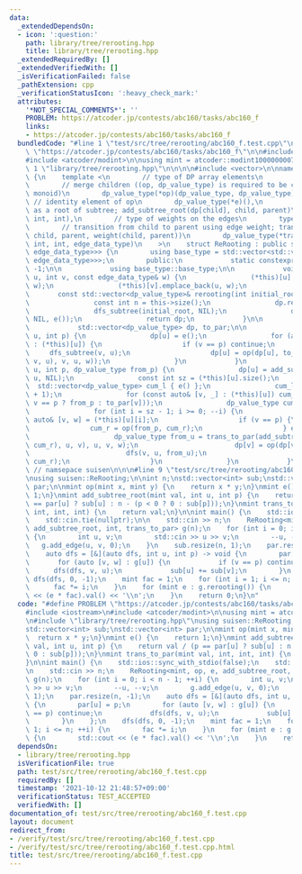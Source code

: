 ```yaml
---
data:
  _extendedDependsOn:
  - icon: ':question:'
    path: library/tree/rerooting.hpp
    title: library/tree/rerooting.hpp
  _extendedRequiredBy: []
  _extendedVerifiedWith: []
  _isVerificationFailed: false
  _pathExtension: cpp
  _verificationStatusIcon: ':heavy_check_mark:'
  attributes:
    '*NOT_SPECIAL_COMMENTS*': ''
    PROBLEM: https://atcoder.jp/contests/abc160/tasks/abc160_f
    links:
    - https://atcoder.jp/contests/abc160/tasks/abc160_f
  bundledCode: "#line 1 \"test/src/tree/rerooting/abc160_f.test.cpp\"\n#define PROBLEM\
    \ \"https://atcoder.jp/contests/abc160/tasks/abc160_f\"\n\n#include <iostream>\n\
    #include <atcoder/modint>\n\nusing mint = atcoder::modint1000000007;\n\n#line\
    \ 1 \"library/tree/rerooting.hpp\"\n\n\n\n#include <vector>\n\nnamespace suisen\
    \ {\n    template <\n        // type of DP array elements\n        typename dp_value_type,\n\
    \        // merge children ((op, dp_value_type) is required to be commutative\
    \ monoid)\n        dp_value_type(*op)(dp_value_type, dp_value_type),\n       \
    \ // identity element of op\n        dp_value_type(*e)(),\n        // add info\
    \ as a root of subtree; add_subtree_root(dp[child], child, parent)\n        dp_value_type(*add_subtree_root)(dp_value_type,\
    \ int, int),\n        // type of weights on the edges\n        typename edge_data_type,\n\
    \        // transition from child to parent using edge weight; trans_to_par(dp[child],\
    \ child, parent, weight(child, parent))\n        dp_value_type(*trans_to_par)(dp_value_type,\
    \ int, int, edge_data_type)\n    >\n    struct ReRooting : public std::vector<std::vector<std::pair<int,\
    \ edge_data_type>>> {\n        using base_type = std::vector<std::vector<std::pair<int,\
    \ edge_data_type>>>;\n        public:\n            static constexpr int NIL =\
    \ -1;\n\n            using base_type::base_type;\n\n            void add_edge(int\
    \ u, int v, const edge_data_type& w) {\n                (*this)[u].emplace_back(v,\
    \ w);\n                (*this)[v].emplace_back(u, w);\n            }\n\n     \
    \       const std::vector<dp_value_type>& rerooting(int initial_root = 0) {\n\
    \                const int n = this->size();\n                dp.resize(n), to_par.resize(n);\n\
    \                dfs_subtree(initial_root, NIL);\n                dfs(initial_root,\
    \ NIL, e());\n                return dp;\n            }\n\n        private:\n\
    \            std::vector<dp_value_type> dp, to_par;\n\n            void dfs_subtree(int\
    \ u, int p) {\n                dp[u] = e();\n                for (auto [v, w]\
    \ : (*this)[u]) {\n                    if (v == p) continue;\n               \
    \     dfs_subtree(v, u);\n                    dp[u] = op(dp[u], to_par[v] = trans_to_par(add_subtree_root(dp[v],\
    \ v, u), v, u, w));\n                }\n            }\n            void dfs(int\
    \ u, int p, dp_value_type from_p) {\n                dp[u] = add_subtree_root(dp[u],\
    \ u, NIL);\n                const int sz = (*this)[u].size();\n              \
    \  std::vector<dp_value_type> cum_l { e() };\n                cum_l.reserve(sz\
    \ + 1);\n                for (const auto& [v, _] : (*this)[u]) cum_l.push_back(op(cum_l.back(),\
    \ v == p ? from_p : to_par[v]));\n                dp_value_type cum_r = e();\n\
    \                for (int i = sz - 1; i >= 0; --i) {\n                    const\
    \ auto& [v, w] = (*this)[u][i];\n                    if (v == p) {\n         \
    \               cum_r = op(from_p, cum_r);\n                    } else {\n   \
    \                     dp_value_type from_u = trans_to_par(add_subtree_root(op(cum_l[i],\
    \ cum_r), u, v), u, v, w);\n                        dp[v] = op(dp[v], from_u);\n\
    \                        dfs(v, u, from_u);\n                        cum_r = op(to_par[v],\
    \ cum_r);\n                    }\n                }\n            }\n    };\n}\
    \ // namsepace suisen\n\n\n#line 9 \"test/src/tree/rerooting/abc160_f.test.cpp\"\
    \nusing suisen::ReRooting;\n\nint n;\nstd::vector<int> sub;\nstd::vector<int>\
    \ par;\n\nmint op(mint x, mint y) {\n    return x * y;\n}\nmint e() {\n    return\
    \ 1;\n}\nmint add_subtree_root(mint val, int u, int p) {\n    return val / (p\
    \ == par[u] ? sub[u] : n - (p < 0 ? 0 : sub[p]));\n}\nmint trans_to_par(mint val,\
    \ int, int, int) {\n    return val;\n}\n\nint main() {\n    std::ios::sync_with_stdio(false);\n\
    \    std::cin.tie(nullptr);\n\n    std::cin >> n;\n    ReRooting<mint, op, e,\
    \ add_subtree_root, int, trans_to_par> g(n);\n    for (int i = 0; i < n - 1; ++i)\
    \ {\n        int u, v;\n        std::cin >> u >> v;\n        --u, --v;\n     \
    \   g.add_edge(u, v, 0);\n    }\n    sub.resize(n, 1);\n    par.resize(n, -1);\n\
    \    auto dfs = [&](auto dfs, int u, int p) -> void {\n        par[u] = p;\n \
    \       for (auto [v, w] : g[u]) {\n            if (v == p) continue;\n      \
    \      dfs(dfs, v, u);\n            sub[u] += sub[v];\n        }\n    };\n   \
    \ dfs(dfs, 0, -1);\n    mint fac = 1;\n    for (int i = 1; i <= n; ++i) {\n  \
    \      fac *= i;\n    }\n    for (mint e : g.rerooting()) {\n        std::cout\
    \ << (e * fac).val() << '\\n';\n    }\n    return 0;\n}\n"
  code: "#define PROBLEM \"https://atcoder.jp/contests/abc160/tasks/abc160_f\"\n\n\
    #include <iostream>\n#include <atcoder/modint>\n\nusing mint = atcoder::modint1000000007;\n\
    \n#include \"library/tree/rerooting.hpp\"\nusing suisen::ReRooting;\n\nint n;\n\
    std::vector<int> sub;\nstd::vector<int> par;\n\nmint op(mint x, mint y) {\n  \
    \  return x * y;\n}\nmint e() {\n    return 1;\n}\nmint add_subtree_root(mint\
    \ val, int u, int p) {\n    return val / (p == par[u] ? sub[u] : n - (p < 0 ?\
    \ 0 : sub[p]));\n}\nmint trans_to_par(mint val, int, int, int) {\n    return val;\n\
    }\n\nint main() {\n    std::ios::sync_with_stdio(false);\n    std::cin.tie(nullptr);\n\
    \n    std::cin >> n;\n    ReRooting<mint, op, e, add_subtree_root, int, trans_to_par>\
    \ g(n);\n    for (int i = 0; i < n - 1; ++i) {\n        int u, v;\n        std::cin\
    \ >> u >> v;\n        --u, --v;\n        g.add_edge(u, v, 0);\n    }\n    sub.resize(n,\
    \ 1);\n    par.resize(n, -1);\n    auto dfs = [&](auto dfs, int u, int p) -> void\
    \ {\n        par[u] = p;\n        for (auto [v, w] : g[u]) {\n            if (v\
    \ == p) continue;\n            dfs(dfs, v, u);\n            sub[u] += sub[v];\n\
    \        }\n    };\n    dfs(dfs, 0, -1);\n    mint fac = 1;\n    for (int i =\
    \ 1; i <= n; ++i) {\n        fac *= i;\n    }\n    for (mint e : g.rerooting())\
    \ {\n        std::cout << (e * fac).val() << '\\n';\n    }\n    return 0;\n}"
  dependsOn:
  - library/tree/rerooting.hpp
  isVerificationFile: true
  path: test/src/tree/rerooting/abc160_f.test.cpp
  requiredBy: []
  timestamp: '2021-10-12 21:48:57+09:00'
  verificationStatus: TEST_ACCEPTED
  verifiedWith: []
documentation_of: test/src/tree/rerooting/abc160_f.test.cpp
layout: document
redirect_from:
- /verify/test/src/tree/rerooting/abc160_f.test.cpp
- /verify/test/src/tree/rerooting/abc160_f.test.cpp.html
title: test/src/tree/rerooting/abc160_f.test.cpp
---
```

